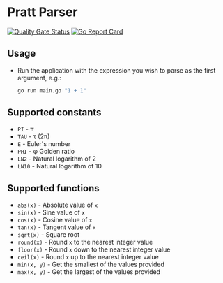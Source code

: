 # Pratt Parser

[![Quality Gate Status](https://sonarcloud.io/api/project_badges/measure?project=Dobefu_pratt-parser&metric=alert_status)](https://sonarcloud.io/summary/new_code?id=Dobefu_pratt-parser)
[![Go Report Card](https://goreportcard.com/badge/github.com/Dobefu/pratt-parser)](https://goreportcard.com/report/github.com/Dobefu/pratt-parser)

## Usage

- Run the application with the expression you wish to parse as the first argument, e.g.:

  ```bash
  go run main.go "1 + 1"
  ```

## Supported constants

- `PI` - π
- `TAU` - τ (2π)
- `E` - Euler's number
- `PHI` - φ Golden ratio
- `LN2` - Natural logarithm of 2
- `LN10` - Natural logarithm of 10

## Supported functions

- `abs(x)` - Absolute value of `x`
- `sin(x)` - Sine value of `x`
- `cos(x)` - Cosine value of `x`
- `tan(x)` - Tangent value of `x`
- `sqrt(x)` - Square root
- `round(x)` - Round `x` to the nearest integer value
- `floor(x)` - Round `x` down to the nearest integer value
- `ceil(x)` - Round `x` up to the nearest integer value
- `min(x, y)` - Get the smallest of the values provided
- `max(x, y)` - Get the largest of the values provided

